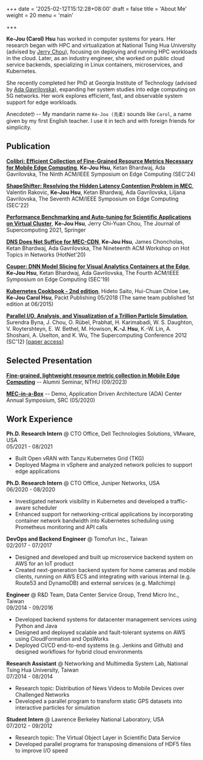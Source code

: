 +++
date = '2025-02-12T15:12:28+08:00'
draft = false
title = 'About Me'
weight = 20
menu = 'main'

+++

**Ke-Jou (Carol) Hsu** has worked in computer systems for years. 
Her research began with HPC and virtualization at National Tsing Hua University (advised by [Jerry Chou](https://lsalab.cs.nthu.edu.tw/member/advisor)), 
focusing on deploying and running HPC workloads in the cloud. 
Later, as an industry engineer, she worked on public cloud service backends, 
specializing in Linux containers, microservices, and Kubernetes.

She recently completed her PhD at Georgia Institute of Technology (advised by [Ada Gavrilovska](https://sites.cc.gatech.edu/home/ada/)), 
expanding her system studies into edge computing on 5G networks. 
Her work explores efficient, fast, and observable system support for edge workloads.

Anecdote🤓 -- My mandarin name ```Ke-Jou (克柔)``` sounds like ```Carol```, 
a name given by my first English teacher. I use it in tech and with foreign friends for simplicity.


## Publication

[**Colibri: Efficient Collection of Fine-Grained Resource Metrics Necessary for Mobile Edge Computing**](https://doi.org/10.1109/SEC62691.2024.00011), **Ke-Jou Hsu**, Ketan Bhardwaj, Ada Gavrilovska, The Ninth ACM/IEEE Symposium on Edge Computing (SEC'24)

[**ShapeShifter: Resolving the Hidden Latency Contention Problem in MEC**](https://doi.org/10.1109/SEC54971.2022.00026), 
Valentin Rakovic, **Ke-Jou Hsu**, Ketan Bhardwaj, Ada Gavrilovska, Liljana Gavrilovska,
The Seventh ACM/IEEE Symposium on Edge Computing (SEC'22)

[**Performance Benchmarking and Auto-tuning for Scientific Applications on Virtual Cluster**](https://doi.org/10.1007/s11227-021-04103-w),
**Ke-Jou Hsu**, Jerry Chi-Yuan Chou,
The Journal of Supercomputing 2021, Springer

[**DNS Does Not Suffice for MEC-CDN**](https://dl.acm.org/doi/10.1145/3422604.3425931),
**Ke-Jou Hsu**, James Choncholas, Ketan Bhardwaj, Ada Gavrilovska,
The Nineteenth ACM Workshop on Hot Topics in Networks (HotNet'20)

[**Couper: DNN Model Slicing for Visual Analytics Containers at the Edge**](https://dl.acm.org/doi/10.1145/3318216.3363309),
**Ke-Jou Hsu**, Ketan Bhardwaj, Ada Gavrilovska,
The Fourth ACM/IEEE Symposium on Edge Computing (SEC'19)

[**Kubernetes Cookbook - 2nd edition**](https://www.packtpub.com/en-us/product/kubernetes-cookbook-9781788836876),
Hideto Saito, Hui-Chuan Chloe Lee, **Ke-Jou Carol Hsu**,
Packt Publishing 05/2018 (The same team published 1st edition at 06/2015)

[**Parallel I/O, Analysis, and Visualization of a Trillion Particle Simulation**](https://doi.org/10.1109/SC.2012.92),
Surendra Byna, J. Chou, O. Rübel, Prabhat, H. Karimabadi, W. S. Daughton, V. Roytershteyn, E. W. Bethel,
M. Howison, **K.-J. Hsu**, K.-W. Lin, A. Shoshani, A. Uselton, and K. Wu,
The Supercomputing Conference 2012 (SC'12)
[[paper access](https://sdm.lbl.gov/~sbyna/research/papers/vpic.pdf)]


## Selected Presentation

[**Fine-grained, lightweight resource metric collection in Mobile Edge Computing**](/pdf/nthu-colibri.pdf) 
-- Alumni Seminar, NTHU (09/2023)

[**MEC-in-a-Box**](https://www.youtube.com/watch?v=rfS7dcG6pNM)
-- Demo, Application Driven Architecture (ADA) Center Annual Symposium, SRC (05/2020)

## Work Experience

**Ph.D. Research Intern** @ CTO Office, Dell Technologies Solutions, VMware, USA\
05/2021 - 08/2021

* Built Open vRAN with Tanzu Kubernetes Grid (TKG)
* Deployed Magma in vSphere and analyzed network policies to support edge applications


**Ph.D. Research Intern** @ CTO Office, Juniper Networks, USA\
06/2020 - 08/2020

* Investigated network visibility in Kubernetes and developed a traffic-aware scheduler
* Enhanced support for networking-critical applications by incorporating container network bandwidth into Kubernetes scheduling using Prometheus monitoring and API calls

**DevOps and Backend Engineer** @ Tomofun Inc., Taiwan\
02/2017 - 07/2017

* Designed and developed and built up microservice backend system on AWS for an IoT product
* Created next-generation backend system for home cameras and mobile clients, running on
AWS ECS and integrating with various internal (e.g. Route53 and DynamoDB) and external
services (e.g. Mailchimp)

**Engineer** @ R&D Team, Data Center Service Group, Trend Micro Inc., Taiwan\
09/2014 - 09/2016

* Developed backend systems for datacenter management services using Python and Java
* Designed and deployed scalable and fault-tolerant systems on AWS using CloudFormation
and OpsWorks
* Deployed CI/CD end-to-end systems (e.g. Jenkins and Github) and designed workflows for
hybrid cloud environments

**Research Assistant** @ Networking and Multimedia System Lab, National Tsing Hua University, Taiwan\
07/2014 - 08/2014 

* Research topic: Distribution of News Videos to Mobile Devices over Challenged Networks
* Developed a parallel program to transform static GPS datasets into interactive particles
for simulation

**Student Intern** @ Lawrence Berkeley National Laboratory, USA\
07/2012 - 09/2012

* Research topic: The Virtual Object Layer in Scientific Data Service
* Developed parallel programs for transposing dimensions of HDF5 files to improve I/O speed


